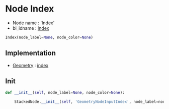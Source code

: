 # Node Index

- Node name : 'Index'
- bl_idname : [Index](https://docs.blender.org/api/current/bpy.types.Index.html)


``` python
Index(node_label=None, node_color=None)
```
## Implementation

- [Geometry](/docs/GeoNodes/Geometry.md) : [index](/docs/GeoNodes/Geometry.md#index)

## Init

``` python
def __init__(self, node_label=None, node_color=None):

    StackedNode.__init__(self, 'GeometryNodeInputIndex', node_label=node_label, node_color=node_color)
```
